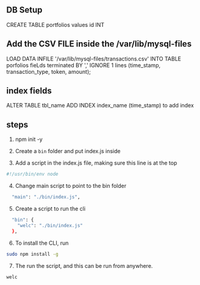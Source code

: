 ## DB Setup

CREATE TABLE portfolios
values 
id INT 


## Add the CSV FILE inside the /var/lib/mysql-files
LOAD DATA INFILE '/var/lib/mysql-files/transactions.csv' INTO TABLE porfolios fieLds terminated BY ',' IGNORE 1 lines (time_stamp, transaction_type, token, amount);

## index fields
ALTER TABLE tbl_name ADD INDEX index_name (time_stamp)  to add index



## steps

1. npm init -y

2. Create a `bin` folder and put index.js inside

3. Add a script in the index.js file, making sure this line is at the top 
```js
#!/usr/bin/env node
```

4. Change main script to point to the bin folder

```bash
  "main": "./bin/index.js",
```

5. Create a script to run the cli
```bash
  "bin": {
    "welc": "./bin/index.js"
  },
```

6. To install the CLI, run
```bash
sudo npm install -g
```

7. The run the script, and this can be run from anywhere.

```bash
welc
```
